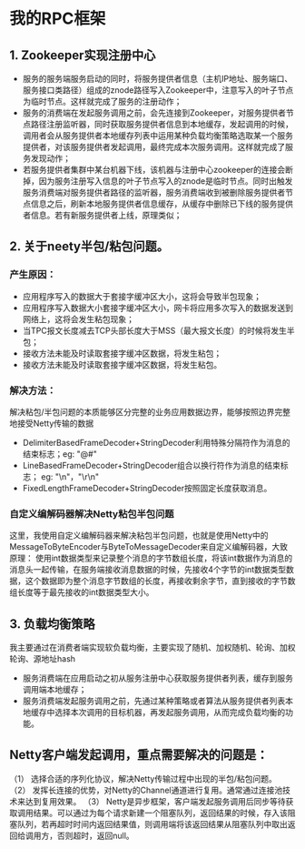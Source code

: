 # 我的RPC框架

## 1. Zookeeper实现注册中心
- 服务的服务端服务启动的同时，将服务提供者信息（主机IP地址、服务端口、服务接口类路径）组成的znode路径写入Zookeeper中，注意写入的叶子节点为临时节点。这样就完成了服务的注册动作；
- 服务的消费端在发起服务调用之前，会先连接到Zookeeper，对服务提供者节点路径注册监听器，同时获取服务提供者信息到本地缓存，发起调用的时候，调用者会从服务提供者本地缓存列表中运用某种负载均衡策略选取某一个服务提供者，对该服务提供者发起调用，最终完成本次服务调用。这样就完成了服务发现动作；
- 若服务提供者集群中某台机器下线，该机器与注册中心zookeeper的连接会断掉，因为服务注册写入信息的叶子节点写入的znode是临时节点。同时出触发服务消费端对服务提供者路径的监听器，服务消费端收到被删除服务提供者节点信息之后，刷新本地服务提供者信息缓存，从缓存中删除已下线的服务提供者信息。若有新服务提供者上线，原理类似；

## 2. 关于neety半包/粘包问题。
### 产生原因：
- 应用程序写入的数据大于套接字缓冲区大小，这将会导致半包现象；
- 应用程序写入数据大小套接字缓冲区大小，网卡将应用多次写入的数据发送到网络上，这将会发生粘包现象；
- 当TPC报文长度减去TCP头部长度大于MSS（最大报文长度）的时候将发生半包；
- 接收方法未能及时读取套接字缓冲区数据，将发生粘包；
- 接收方法未能及时读取套接字缓冲区数据，将发生粘包。
### 解决方法：
  解决粘包/半包问题的本质能够区分完整的业务应用数据边界，能够按照边界完整地接受Netty传输的数据
- DelimiterBasedFrameDecoder+StringDecoder利用特殊分隔符作为消息的结束标志；eg: "@#"
- LineBasedFrameDecoder+StringDecoder组合以换行符作为消息的结束标志； eg: "\n"，"\r\n"
- FixedLengthFrameDecoder+StringDecoder按照固定长度获取消息。
### 自定义编解码器解决Netty粘包半包问题
  这里，我使用自定义编解码器来解决粘包半包问题，也就是使用Netty中的MessageToByteEncoder与ByteToMessageDecoder来自定义编解码器，大致原理：
  使用int数据类型来记录整个消息的字节数组长度，将该int数据作为消息的消息头一起传输，在服务端接收消息数据的时候，先接收4个字节的int数据类型数据，这个数据即为整个消息字节数组的长度，再接收剩余字节，直到接收的字节数组长度等于最先接收的int数据类型大小。

## 3. 负载均衡策略
  我主要通过在消费者端实现软负载均衡，主要实现了随机、加权随机、轮询、加权轮询、源地址hash
- 服务消费端在应用启动之初从服务注册中心获取服务提供者列表，缓存到服务调用端本地缓存；
- 服务消费端发起服务调用之前，先通过某种策略或者算法从服务提供者列表本地缓存中选择本次调用的目标机器，再发起服务调用，从而完成负载均衡的功能。

## Netty客户端发起调用，重点需要解决的问题是：
（1） 选择合适的序列化协议，解决Netty传输过程中出现的半包/粘包问题。
（2） 发挥长连接的优势，对Netty的Channel通道进行复用。通常通过连接池技术来达到复用效果。
（3） Netty是异步框架，客户端发起服务调用后同步等待获取调用结果。可以通过为每个请求新建一个阻塞队列，返回结果的时候，存入该阻塞队列，若再超时时间内返回结果值，则调用端将该返回结果从阻塞队列中取出返回给调用方，否则超时，返回null。
